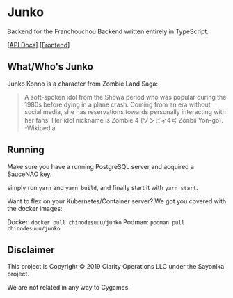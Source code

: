 # Junko

Backend for the Franchouchou Backend written entirely in TypeScript.

[[API Docs](#)] [[Frontend](#)]

## What/Who's Junko

Junko Konno is a character from Zombie Land Saga:

>A soft-spoken idol from the Shōwa period who was popular during the 1980s before dying in a plane crash. Coming from an era without social media, she has reservations towards personally interacting with her fans. Her idol nickname is Zombie 4 (ゾンビィ4号 Zonbii Yon-gō). -Wikipedia

## Running 

Make sure you have a running PostgreSQL server and acquired a SauceNAO key.

simply run `yarn` and `yarn build`, and finally start it with `yarn start`.

Want to flex on your Kubernetes/Container server? We got you covered with the docker images:

Docker: `docker pull chinodesuuu/junko`
Podman: `podman pull chinodesuuu/junko`

## Disclaimer

This project is Copyright &copy; 2019 Clarity Operations LLC under the Sayonika project.

We are not related in any way to Cygames. 